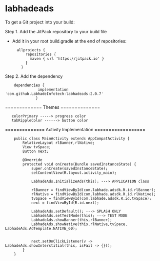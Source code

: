 # labhadeads

To get a Git project into your build:

Step 1. Add the JitPack repository to your build file

- Add it in your root build.gradle at the end of repositories:

        allprojects {
            repositories {
              maven { url 'https://jitpack.io' }
            }
          }
          
Step 2. Add the dependency

        dependencies {
                   implementation 'com.github.LabhadeInfotech:labhadeads:2.0.7'
                  }       

 ============= Themes ==============
 
       colorPrimary -----> progress color
       tabRippleColor ------> button color
       
       
============== Activity Implementation ================== 

        public class MainActivity extends AppCompatActivity {
            RelativeLayout rlBanner,rlNative;
            View tvSpace;
            Button next;

            @Override
            protected void onCreate(Bundle savedInstanceState) {
                super.onCreate(savedInstanceState);
                setContentView(R.layout.activity_main);

                LabhadeAds.InitializeAds(this); ---> APPLICATION class

                rlBanner = findViewById(com.labhade.adsdk.R.id.rlBanner);
                rlNative = findViewById(com.labhade.adsdk.R.id.rlNative);
                tvSpace = findViewById(com.labhade.adsdk.R.id.tvSpace);
                next = findViewById(R.id.next);

                LabhadeAds.setDefault(); ---> SPLASH ONLY
                LabhadeAds.setTestMode(this); ---> TEST MODE
                LabhadeAds.showBanner(this,rlBanner);
                LabhadeAds.showNative(this,rlNative,tvSpace, LabhadeAds.AdTemplate.NATIVE_60);


                next.setOnClickListener(v -> LabhadeAds.showInterstitial(this, isFail -> {}));
            }
        }
        

